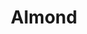 ---
language: id
layout: product-item
title: Almond
description: Description in &amp; Almond
keyword: keyword in Almond
image: /images/LEDGE-STONE-Almond.jpg
sub-title: Almond
article-1: Height &#58; 6″<br>Length &#58; 24″ <br>Thickness &#58; 3/8″<br>Panel &#58; Interlocking with 2″ random pieces <br>Horizontal &#58; 2″ x Random<br>Vertical &#58; 2″ x 2″ x Random<br>Color &#58; Light almond color with minimal variation
title-right: Almond
article-right: Almond
title-2: Almond
article-2: Almond
article-3: Almond
alt-slide1: Almond
alt-slide2: Almond
alt-slide3: Almond
slide1: /images/LEDGE-STONE-Almond.jpg
slide2: /images/LEDGE-STONE-Almond.jpg
slide3: /images/LEDGE-STONE-Almond.jpg
---